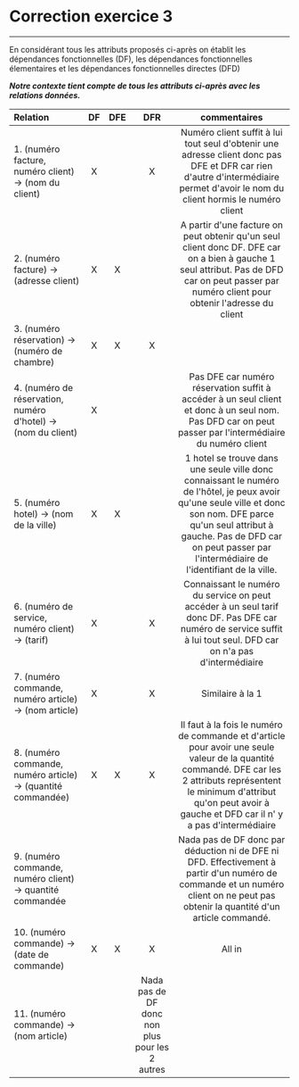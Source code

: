 # Correction exercice 3

---

En considérant tous les attributs proposés ci-après on établit les dépendances fonctionnelles (DF), les dépendances fonctionnelles élementaires et les dépendances fonctionnelles directes (DFD)

***Notre contexte tient compte de tous les attributs ci-après avec les relations données.***

| Relation | DF | DFE | DFR | commentaires |
|:-|:-:|:-:|:-:|:-:|
| 1. (numéro facture, numéro client) -> (nom du client)|X||X|Numéro client suffit à lui tout seul d'obtenir une adresse client donc pas DFE et DFR car rien d'autre d'intermédiaire permet d'avoir le nom du client hormis le numéro client
|2. (numéro facture) -> (adresse client)|X|X||A partir d'une facture on peut obtenir qu'un seul client donc DF. DFE car on a bien à gauche 1 seul attribut. Pas de DFD car on peut passer par numéro client pour obtenir l'adresse du client
|3. (numéro réservation) -> (numéro de chambre)|X|X|X
|4. (numéro de réservation, numéro d'hotel) -> (nom du client)|X|||Pas DFE car numéro réservation suffit à accéder à un seul client et donc à un seul nom. Pas DFD car on peut passer par l'intermédiaire du numéro client
|5. (numéro hotel) -> (nom de la ville)|X|X||1 hotel se trouve dans une seule ville donc connaissant le numéro de l'hôtel, je peux avoir qu'une seule ville et donc son nom. DFE parce qu'un seul attribut à gauche. Pas de DFD car on peut passer par l'intermédiaire de l'identifiant de la ville.
|6. (numéro de service, numéro client) -> (tarif)|X||X|Connaissant le numéro du service on peut accéder à un seul tarif donc DF. Pas DFE car numéro de service suffit à lui tout seul. DFD car on n'a pas d'intermédiaire
|7. (numéro commande, numéro article) -> (nom article)|X||X|Similaire à la 1
|8. (numéro commande, numéro article) -> (quantité commandée)|X|X|X|Il faut à la fois le numéro de commande et d'article pour avoir une seule valeur de la quantité commandé. DFE car les 2 attributs représentent le minimum d'attribut qu'on peut avoir à gauche et DFD car il n' y a pas d'intermédiaire
|9. (numéro commande, numéro client) -> quantité commandée||||Nada pas de DF donc par déduction ni de DFE ni DFD. Effectivement à partir d'un numéro de commande et un numéro client on ne peut pas obtenir la quantité d'un article commandé.
|10. (numéro commande) -> (date de commande)|X|X|X|All in
|11. (numéro commande) -> (nom article)|||Nada pas de DF donc non plus pour les 2 autres